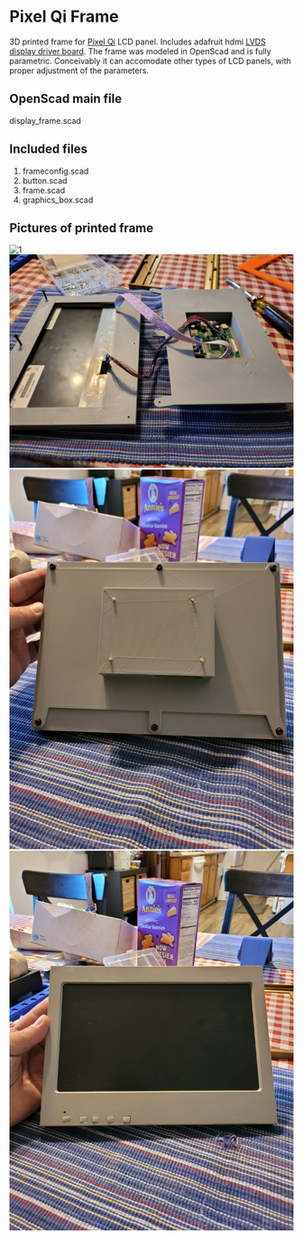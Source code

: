 # Pixel Qi Frame

3D printed frame for [Pixel Qi](https://www.adafruit.com/product/1303)
LCD panel. Includes adafruit hdmi [LVDS display driver
board](https://cdn-shop.adafruit.com/datasheets/PCB800099.pdf).  The
frame was modeled in OpenScad and is fully parametric. Conceivably it
can accomodate other types of LCD panels, with proper adjustment of
the parameters.

## OpenScad main file
display_frame.scad

## Included files
1. frameconfig.scad
2. button.scad
3. frame.scad
4. graphics_box.scad

## Pictures of printed frame
![1](frame1.jpg)
![2](frame2.jpg)
![3](frame3.jpg)
![4](frame4.jpg)
